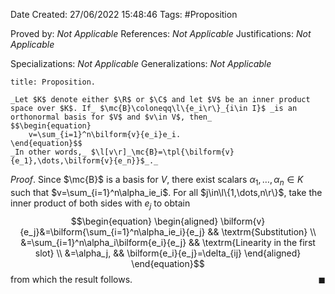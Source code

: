 <div class="topSpace"></div>

Date Created: 27/06/2022 15:48:46
Tags: #Proposition

Proved by: _Not Applicable_
References: _Not Applicable_
Justifications: _Not Applicable_

Specializations: _Not Applicable_
Generalizations: _Not Applicable_

``` ad-Proposition
title: Proposition.

_Let $K$ denote either $\R$ or $\C$ and let $V$ be an inner product space over $K$. If_ $\mc{B}\coloneqq\l\{e_i\r\}_{i\in I}$ _is an orthonormal basis for $V$ and $v\in V$, then_
$$\begin{equation}
    v=\sum_{i=1}^n\bilform{v}{e_i}e_i.
\end{equation}$$
_In other words,_ $\l[v\r]_\mc{B}=\tpl{\bilform{v}{e_1},\dots,\bilform{v}{e_n}}$_._

```

_Proof_. Since $\mc{B}$ is a basis for $V$, there exist scalars $\alpha_1,\dots,\alpha_n\in K$ such that $v=\sum_{i=1}^n\alpha_ie_i$. For all $j\in\l\{1,\dots,n\r\}$, take the inner product of both sides with $e_j$ to obtain
$$\begin{equation}
    \begin{aligned}
        \bilform{v}{e_j}&=\bilform{\sum_{i=1}^n\alpha_ie_i}{e_j} && \textrm{Substitution} \\
        &=\sum_{i=1}^n\alpha_i\bilform{e_i}{e_j} && \textrm{Linearity in the first slot} \\
        &=\alpha_j, && \bilform{e_i}{e_j}=\delta_{ij}
    \end{aligned}
\end{equation}$$
from which the result follows.<span style="float:right;">$\blacksquare$</span>
